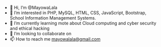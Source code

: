 - 👋 Hi, I’m @MayowaLala
- 👀 I’m interested in PHP, MySQL, HTML, CSS, JavaScript, Bootstrap, School Information Management Systems.
- 🌱 I’m currently learning mote about Cloud computing and cyber security and ethical hacking
- 💞️ I’m looking to collaborate on 
- 📫 How to reach me mayowalala@gmail.com
